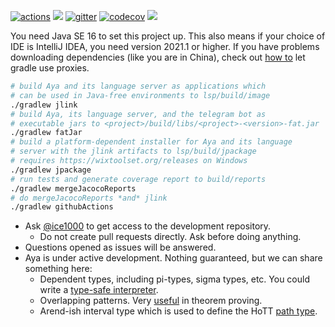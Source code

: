 [![actions]](https://github.com/aya-prover/aya-dev/actions/workflows/gradle-check.yml)
[![](https://jitpack.io/v/aya-prover/aya-dev.svg)](https://jitpack.io/#aya-prover/aya-dev)
[![gitter]](https://gitter.im/aya-prover/community?utm_source=badge&utm_medium=badge&utm_campaign=pr-badge)
[![codecov]](https://codecov.io/gh/aya-prover/aya-dev)
[![](https://tokei.rs/b1/github/aya-prover/aya-dev?category=code)](https://github.com/XAMPPRocky/tokei)

You need Java SE 16 to set this project up. This also means if your choice of IDE is IntelliJ IDEA, you need version
2021.1 or higher. If you have problems downloading dependencies (like you are in China), check out [how to][proxy] let
gradle use proxies.

```bash
# build Aya and its language server as applications which
# can be used in Java-free environments to lsp/build/image
./gradlew jlink
# build Aya, its language server, and the telegram bot as
# executable jars to <project>/build/libs/<project>-<version>-fat.jar
./gradlew fatJar
# build a platform-dependent installer for Aya and its language
# server with the jlink artifacts to lsp/build/jpackage
# requires https://wixtoolset.org/releases on Windows
./gradlew jpackage
# run tests and generate coverage report to build/reports
./gradlew mergeJacocoReports
# do mergeJacocoReports *and* jlink
./gradlew githubActions
```

+ Ask [@ice1000] to get access to the development repository.
  + Do not create pull requests directly. Ask before doing anything.
+ Questions opened as issues will be answered.
+ Aya is under active development. Nothing guaranteed, but we can share something here:
  + Dependent types, including pi-types, sigma types, etc. You could write a [type-safe interpreter][gadt].
  + Overlapping patterns. Very [useful][oop] in theorem proving.
  + Arend-ish interval type which is used to define the HoTT [path type][path].

[@ice1000]: https://github.com/ice1000
[actions]: https://github.com/aya-prover/aya-dev/actions/workflows/gradle-check.yml/badge.svg
[codecov]: https://codecov.io/gh/aya-prover/aya-dev/branch/main/graph/badge.svg?token=Z4CDKG8VSX
[gitter]: https://badges.gitter.im/aya-prover/community.svg
[oop]: base/src/test/resources/success/add-comm.aya
[path]: base/src/test/resources/success/cong-sym-trans.aya
[proxy]: https://docs.gradle.org/current/userguide/build_environment.html#sec:accessing_the_web_via_a_proxy
[gadt]: base/src/test/resources/success/type-safe-norm.aya
